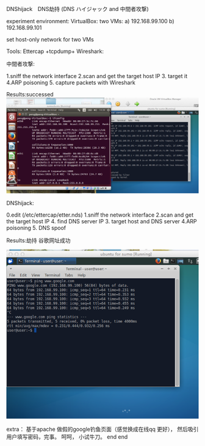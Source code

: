 DNShijack　DNS劫持 (DNS ハイジャック and 中間者攻撃)

experiment environment:
VirtualBox:
two VMs: a) 192.168.99.100
         b) 192.168.99.101

set host-only network for two VMs

Tools:  Ettercap +tcpdump+ Wireshark:

中間者攻撃:

1.sniff the network interface
2.scan and get the target host IP
3. target it
4.ARP poisoning
5. capture packets with Wireshark

Results:successed
![image](https://github.com/pengminjiong/dnshijacktest/blob/master/3.png)


DNShijack:

0.edit (/etc/ettercap/etter.nds)
1.sniff the network interface
2.scan and get the target host IP
4. find DNS server IP
3. target host and DNS server
4.ARP poisoning
5. DNS spoof

Results:劫持 谷歌网址成功


![image](https://github.com/pengminjiong/dnshijacktest/blob/master/Screen2.png)





extra： 基于apache 做假的google钓鱼页面（感觉换成在线qq 更好）， 然后吸引用户填写密码，完事。 呵呵， 小试牛刀。 end
end
